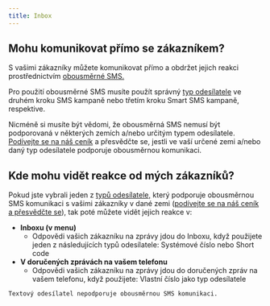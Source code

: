 ```yaml
---
title: Inbox
---
```


## Mohu komunikovat přímo se zákazníkem?
S vašimi zákazníky můžete komunikovat přímo a obdržet jejich reakci prostřednictvím [obousměrné SMS.](https://www.bulkgate.com/cs/reseni/obousmerna-sms/)

Pro použití obousměrné SMS musíte použít správný [typ odesílatele](sender-type.md#co-je-typ-odesílatele-a-jak-ho-můžu-použít) ve druhém kroku SMS kampaně nebo třetím kroku Smart SMS kampaně, respektive.

Nicméně si musíte být vědomi, že obousměrná SMS nemusí být podporovaná v některých zemích a/nebo určitým typem odesílatele. [Podívejte se na náš ceník](https://www.bulkgate.com/cs/cena-sms/) a přesvědčte se, jestli ve vaší určené zemi a/nebo daný typ odesílatele podporuje obousměrnou komunikaci.


## Kde mohu vidět reakce od mých zákazníků?
Pokud jste vybrali jeden z [typů odesílatele,](sender-type.md#co-je-typ-odesílatele-a-jak-ho-můžu-použít) který podporuje obousměrnou SMS komunikaci s vašimi zákazníky v dané zemi ([podívejte se na náš ceník a přesvědčte se](https://www.bulkgate.com/cs/cena-sms/)), tak poté můžete vidět jejich reakce v:

 - **Inboxu (v menu)**
    - Odpovědi vašich zákazníku na zprávy jdou do Inboxu, když použijete jeden z následujících typů odesílatele: Systémové číslo nebo Short code
- **V doručených zprávách na vašem telefonu**
    - Odpovědi vašich zákazníku na zprávy jdou do doručených zpráv na vašem telefonu, když použijete: Vlastní číslo jako typ odesílatele

`Textový odesílatel nepodporuje obousměrnou SMS komunikaci.`
